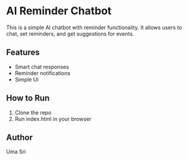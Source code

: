 # AI Reminder Chatbot

This is a simple AI chatbot with reminder functionality. It allows users to chat, set reminders, and get suggestions for events.

## Features
- Smart chat responses
- Reminder notifications
- Simple UI

## How to Run
1. Clone the repo
2. Run index.html in your browser

## Author
Uma Sri
